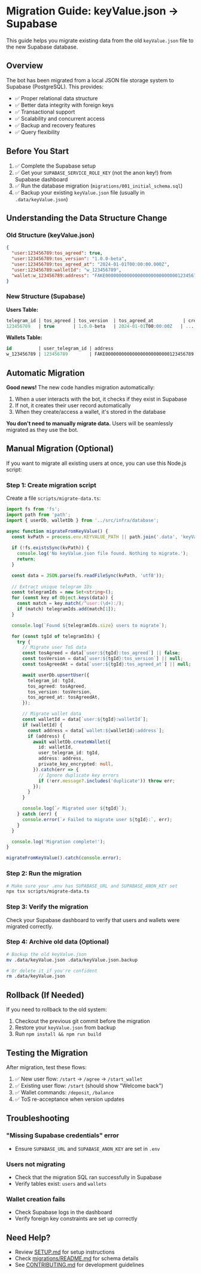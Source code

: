 # Migration Guide: keyValue.json → Supabase

This guide helps you migrate existing data from the old `keyValue.json` file to the new Supabase database.

## Overview

The bot has been migrated from a local JSON file storage system to Supabase (PostgreSQL). This provides:

- ✅ Proper relational data structure
- ✅ Better data integrity with foreign keys
- ✅ Transactional support
- ✅ Scalability and concurrent access
- ✅ Backup and recovery features
- ✅ Query flexibility

## Before You Start

1. ✅ Complete the Supabase setup
2. ✅ Get your `SUPABASE_SERVICE_ROLE_KEY` (not the anon key!) from Supabase dashboard
3. ✅ Run the database migration (`migrations/001_initial_schema.sql`)
4. ✅ Backup your existing `keyValue.json` file (usually in `.data/keyValue.json`)

## Understanding the Data Structure Change

### Old Structure (keyValue.json)

```json
{
  "user:123456789:tos_agreed": true,
  "user:123456789:tos_version": "1.0.0-beta",
  "user:123456789:tos_agreed_at": "2024-01-01T00:00:00.000Z",
  "user:123456789:walletId": "w_123456789",
  "wallet:w_123456789:address": "FAKE000000000000000000000000000123456789"
}
```

### New Structure (Supabase)

**Users Table:**
```sql
telegram_id | tos_agreed | tos_version  | tos_agreed_at           | created_at | updated_at
123456789   | true       | 1.0.0-beta   | 2024-01-01T00:00:00Z   | ...        | ...
```

**Wallets Table:**
```sql
id          | user_telegram_id | address                              | created_at
w_123456789 | 123456789        | FAKE000000000000000000000000123456789 | ...
```

## Automatic Migration

**Good news!** The new code handles migration automatically:

1. When a user interacts with the bot, it checks if they exist in Supabase
2. If not, it creates their user record automatically
3. When they create/access a wallet, it's stored in the database

**You don't need to manually migrate data.** Users will be seamlessly migrated as they use the bot.

## Manual Migration (Optional)

If you want to migrate all existing users at once, you can use this Node.js script:

### Step 1: Create migration script

Create a file `scripts/migrate-data.ts`:

```typescript
import fs from 'fs';
import path from 'path';
import { userDb, walletDb } from '../src/infra/database';

async function migrateFromKeyValue() {
  const kvPath = process.env.KEYVALUE_PATH || path.join('.data', 'keyValue.json');
  
  if (!fs.existsSync(kvPath)) {
    console.log('No keyValue.json file found. Nothing to migrate.');
    return;
  }

  const data = JSON.parse(fs.readFileSync(kvPath, 'utf8'));
  
  // Extract unique telegram IDs
  const telegramIds = new Set<string>();
  for (const key of Object.keys(data)) {
    const match = key.match(/^user:(\d+):/);
    if (match) telegramIds.add(match[1]);
  }

  console.log(`Found ${telegramIds.size} users to migrate`);

  for (const tgId of telegramIds) {
    try {
      // Migrate user ToS data
      const tosAgreed = data[`user:${tgId}:tos_agreed`] || false;
      const tosVersion = data[`user:${tgId}:tos_version`] || null;
      const tosAgreedAt = data[`user:${tgId}:tos_agreed_at`] || null;

      await userDb.upsertUser({
        telegram_id: tgId,
        tos_agreed: tosAgreed,
        tos_version: tosVersion,
        tos_agreed_at: tosAgreedAt,
      });

      // Migrate wallet data
      const walletId = data[`user:${tgId}:walletId`];
      if (walletId) {
        const address = data[`wallet:${walletId}:address`];
        if (address) {
          await walletDb.createWallet({
            id: walletId,
            user_telegram_id: tgId,
            address: address,
            private_key_encrypted: null,
          }).catch(err => {
            // Ignore duplicate key errors
            if (!err.message?.includes('duplicate')) throw err;
          });
        }
      }

      console.log(`✓ Migrated user ${tgId}`);
    } catch (err) {
      console.error(`✗ Failed to migrate user ${tgId}:`, err);
    }
  }

  console.log('Migration complete!');
}

migrateFromKeyValue().catch(console.error);
```

### Step 2: Run the migration

```bash
# Make sure your .env has SUPABASE_URL and SUPABASE_ANON_KEY set
npx tsx scripts/migrate-data.ts
```

### Step 3: Verify the migration

Check your Supabase dashboard to verify that users and wallets were migrated correctly.

### Step 4: Archive old data (Optional)

```bash
# Backup the old keyValue.json
mv .data/keyValue.json .data/keyValue.json.backup

# Or delete it if you're confident
rm .data/keyValue.json
```

## Rollback (If Needed)

If you need to rollback to the old system:

1. Checkout the previous git commit before the migration
2. Restore your `keyValue.json` from backup
3. Run `npm install && npm run build`

## Testing the Migration

After migration, test these flows:

1. ✅ New user flow: `/start` → `/agree` → `/start_wallet`
2. ✅ Existing user flow: `/start` (should show "Welcome back")
3. ✅ Wallet commands: `/deposit`, `/balance`
4. ✅ ToS re-acceptance when version updates

## Troubleshooting

### "Missing Supabase credentials" error
- Ensure `SUPABASE_URL` and `SUPABASE_ANON_KEY` are set in `.env`

### Users not migrating
- Check that the migration SQL ran successfully in Supabase
- Verify tables exist: `users` and `wallets`

### Wallet creation fails
- Check Supabase logs in the dashboard
- Verify foreign key constraints are set up correctly

## Need Help?

- Review [SETUP.md](./SETUP.md) for setup instructions
- Check [migrations/README.md](./migrations/README.md) for schema details
- See [CONTRIBUTING.md](./CONTRIBUTING.md) for development guidelines

